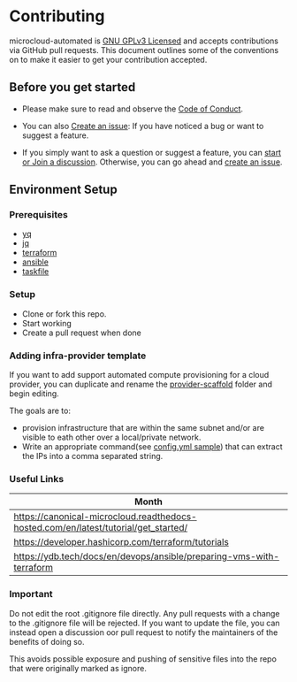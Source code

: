 # Contributing

microcloud-automated is [GNU GPLv3 Licensed](LICENSE) and
accepts contributions via GitHub pull requests. This document outlines
some of the conventions on to make it easier to get your contribution
accepted.

## Before you get started

- Please make sure to read and observe the
[Code of Conduct](CODE_OF_CONDUCT.md).

- You can also [Create an issue](https://github.com/hayone1/microcloud-automated/issues/new/choose): If you have noticed a bug or want to suggest a feature.

- If you simply want to ask a question or suggest a feature, you can [start or Join a discussion](https://github.com/hayone1/microcloud-automated/discussions). Otherwise, you can go ahead and [create an issue](hhttps://github.com/hayone1/microcloud-automated/issues/new/choose).

## Environment Setup

### Prerequisites
- [yq](https://github.com/mikefarah/yq/#install)
- [jq](https://jqlang.github.io/jq/download/)
- [terraform](https://developer.hashicorp.com/terraform/tutorials/aws-get-started/install-cli)
- [ansible](https://docs.ansible.com/ansible/latest/installation_guide/intro_installation.html)
- [taskfile](https://taskfile.dev/installation/)

### Setup
- Clone or fork this repo.
- Start working
- Create a pull request when done

### Adding infra-provider template

If you want to add support automated compute provisioning for a cloud provider, you can duplicate and rename the [provider-scaffold](infra-template/provider-scaffold/) folder and begin editing.

The goals are to:
- provision infrastructure that are within the same subnet and/or are visible to eath other over a local/private network.
- Write an appropriate command(see [config.yml sample](config.yml)) that can extract the IPs into a comma separated string.


### Useful Links

| Month    |
| -------- |
| https://canonical-microcloud.readthedocs-hosted.com/en/latest/tutorial/get_started/  |
| https://developer.hashicorp.com/terraform/tutorials  |
| https://ydb.tech/docs/en/devops/ansible/preparing-vms-with-terraform |

### Important
Do not edit the root .gitignore file directly. Any pull requests with a change to the .gitignore file will be rejected.
If you want to update the file, you can instead open a discussion oor pull request to notify the maintainers of the benefits of doing so.

This avoids possible exposure and pushing of sensitive files into the repo that were
originally marked as ignore.